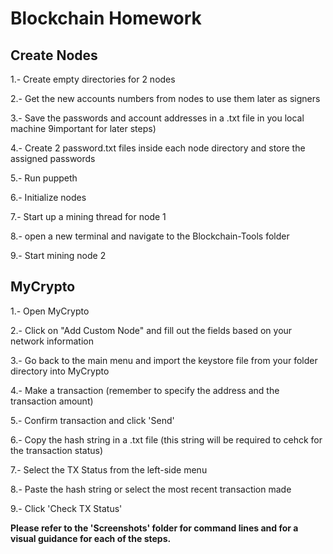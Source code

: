 # Blockchain Homework

## Create Nodes

1.- Create empty directories for 2 nodes

2.- Get the new accounts numbers from nodes to use them later as signers

3.- Save the passwords and account addresses in a .txt file in you local machine 9important for later steps)

4.- Create 2 password.txt files inside each node directory and store the assigned passwords

5.- Run puppeth

6.- Initialize nodes

7.- Start up a mining thread for node 1

8.- open a new terminal and navigate to the Blockchain-Tools folder

9.- Start mining node 2


## MyCrypto

1.- Open MyCrypto

2.- Click on "Add Custom Node" and fill out the fields based on your network information

  3.- Go back to the main menu and import the keystore file from your folder directory into MyCrypto
  
  4.- Make a transaction (remember to specify the address and the transaction amount)
  
  5.- Confirm transaction and click 'Send'
  
  6.- Copy the hash string in a .txt file (this string will be required to cehck for the transaction status)
  
  7.- Select the TX Status from the left-side menu
  
  8.- Paste the hash string or select the most recent transaction made
  
  9.- Click 'Check TX Status'

**Please refer to the 'Screenshots' folder for command lines and for a visual guidance for each of the steps.**
